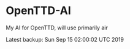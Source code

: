 # OpenTTD-AI
My AI for OpenTTD, will use primarily air

Latest backup: Sun Sep 15 02:00:02 UTC 2019

